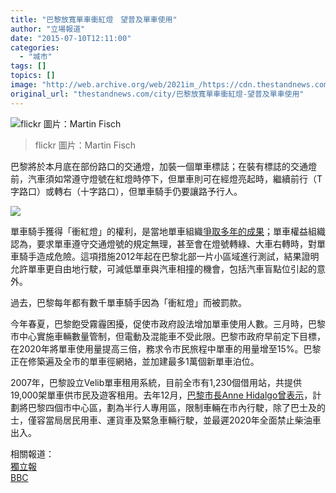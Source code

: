 ```yaml
---
title: "巴黎放寬單車衝紅燈　望普及單車使用"
author: "立場報道"
date: "2015-07-10T12:11:00"
categories:
  - "城市"
tags: []
topics: []
image: "http://web.archive.org/web/2021im_/https://cdn.thestandnews.com/media/photos/cache/10083393913_44fc6bd9a2_k_P0gXo_1200x0.png"
original_url: "thestandnews.com/city/巴黎放寬單車衝紅燈-望普及單車使用"
---
```

![flickr 圖片：Martin Fisch ](http://web.archive.org/web/2021im_/https://cdn.thestandnews.com/media/photos/cache/10083393913_44fc6bd9a2_k_P0gXo_1200x0.png)

> flickr 圖片：Martin Fisch

巴黎將於本月底在部份路口的交通燈，加裝一個單車標誌；在裝有標誌的交通燈前，汽車須如常遵守燈號在紅燈時停下，但單車則可在經燈亮起時，繼續前行（T字路口）或轉右（十字路口），但單車騎手仍要讓路予行人。

[![](http://web.archive.org/web/2021im_/https://cdn.thestandnews.com/media/photos/cache/_84147912_84147911_Go72H_1200x0.jpg)](http://web.archive.org/web/20210628174916/https://cdn.thestandnews.com/media/photos/cache/_84147912_84147911_Go72H_1200x0.jpg)

單車騎手獲得「衝紅燈」的權利，是當地單車組織[爭取多年的成果](http://web.archive.org/web/20210628174916/http://www.thetimes.co.uk/tto/public/cyclesafety/article3311182.ece)；單車權益組織認為，要求單車遵守交通燈號的規定無理，甚至會在燈號轉綠、大車右轉時，對單車騎手造成危險。這項措施2012年起在巴黎北部一片小區域進行測試，結果證明允許單車更自由地行駛，可減低單車與汽車相撞的機會，包括汽車盲點位引起的意外。

過去，巴黎每年都有數千單車騎手因為「衝紅燈」而被罰款。

今年春夏，巴黎飽受霧霾困擾，促使市政府設法增加單車使用人數。三月時，巴黎市中心實施車輛數量管制，但電動及混能車不受此限。巴黎市政府早前定下目標，在2020年將單車使用量提高三倍，務求令市民旅程中單車的用量增至15%。巴黎正在修築遍及全市的單車徑網絡，並加建最多1萬個新單車泊位。

2007年，巴黎設立Velib單車租用系統，目前全市有1,230個借用站，共提供19,000架單車供市民及遊客租用。去年12月，[巴黎市長Anne Hidalgo曾表示](http://web.archive.org/web/20210628174916/http://www.telegraph.co.uk/news/worldnews/europe/france/11278215/Paris-mayor-announces-plan-to-limit-cars-in-city-centre.html)，計劃將巴黎四個市中心區，劃為半行人專用區，限制車輛在市內行駛，除了巴士及的士，僅容當局居民用車、運貨車及緊急車輛行駛，並最遲2020年全面禁止柴油車出入。

相關報道：  
[獨立報](http://web.archive.org/web/20210628174916/http://www.independent.co.uk/news/world/europe/paris-is-going-to-allow-cyclists-to-skip-red-lights-10378344.html)  
[BBC](http://web.archive.org/web/20210628174916/http://www.bbc.com/news/world-europe-33446899)